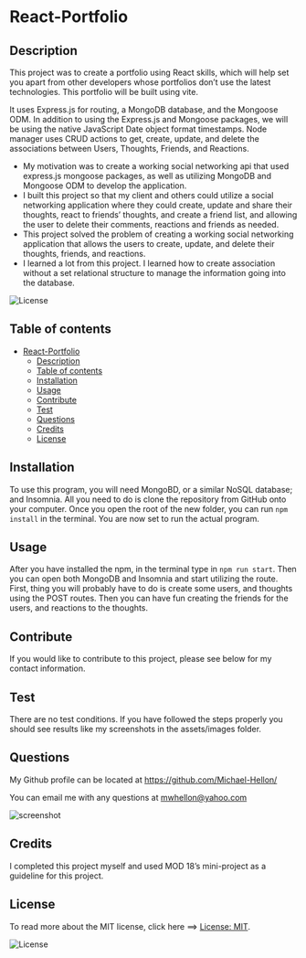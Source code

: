 # React-Portfolio

## Description

This project was to create a portfolio using React skills, which will help set you apart from other developers whose portfolios don’t use the latest technologies. This portfolio will be built using vite.



It uses Express.js for routing, a MongoDB database, and the Mongoose ODM. In addition to using the Express.js and Mongoose packages, we will be using the native JavaScript Date object format timestamps. Node manager uses CRUD actions to get, create, update, and delete the associations between Users, Thoughts, Friends, and Reactions. 

- My motivation was to create a working social networking api that used express.js mongoose packages, as well as utilizing MongoDB and Mongoose ODM to develop the application.
- I built this project so that my client and others could utilize a social networking application where they could create, update and share their thoughts, react to friends’ thoughts, and create a friend list, and allowing the user to delete their comments, reactions and friends as needed.
- This project solved the problem of creating a working social networking application that allows the users to create, update, and delete their thoughts, friends, and reactions.  
- I learned a lot from this project. I learned how to create association without a set relational structure to manage the information going into the database.

![License](https://img.shields.io/badge/License-MIT-green.svg)

## Table of contents

- [React-Portfolio](#react-portfolio)
  - [Description](#description)
  - [Table of contents](#table-of-contents)
  - [Installation](#installation)
  - [Usage](#usage)
  - [Contribute](#contribute)
  - [Test](#test)
  - [Questions](#questions)
  - [Credits](#credits)
  - [License](#license)

## Installation

To use this program, you will need MongoBD, or a similar NoSQL database; and Insomnia. All you need to do is clone the repository from GitHub onto your computer. Once you open the root of the new folder, you can run `npm install` in the terminal. You are now set to run the actual program.

## Usage

After you have installed the npm, in the terminal type in `npm run start`. Then you can open both MongoDB and Insomnia and start utilizing the route. First, thing you will probably have to do is create some users, and thoughts using the POST routes.  Then you can have fun creating the friends for the users, and reactions to the thoughts. 

## Contribute

If you would like to contribute to this project, please see below for my contact information.

## Test

There are no test conditions. If you have followed the steps properly you should see results like my screenshots in the assets/images folder.

## Questions

My Github profile can be located at <https://github.com/Michael-Hellon/>

You can email me with any questions at <mwhellon@yahoo.com>

![screenshot](/assets/images/screenshot.png)

## Credits

I completed this project myself and used MOD 18’s mini-project as a guideline for this project. 

## License

To read more about the MIT license, click here ==> [License: MIT](https://opensource.org/licenses/MIT).

![License](https://img.shields.io/badge/License-MIT-green.svg)
